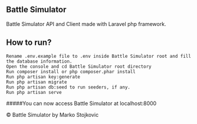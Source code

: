 
## Battle Simulator

Battle Simulator API and Client made with Laravel php framework.

## How to run?
    Rename .env.example file to .env inside Battle Simulator root and fill the database information. 
    Open the console and cd Battle Simulator root directory
    Run composer install or php composer.phar install
    Run php artisan key:generate
    Run php artisan migrate
    Run php artisan db:seed to run seeders, if any.
    Run php artisan serve

#####You can now access Battle Simulator at localhost:8000 

© Battle Simulator by Marko Stojkovic 